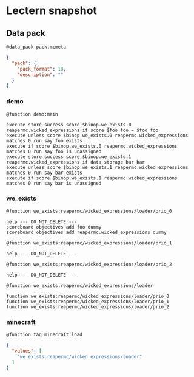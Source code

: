 # Lectern snapshot

## Data pack

`@data_pack pack.mcmeta`

```json
{
  "pack": {
    "pack_format": 18,
    "description": ""
  }
}
```

### demo

`@function demo:main`

```mcfunction
execute store success score $binop.we_exists.0 reapermc.wicked_expressions if score $foo foo = $foo foo
execute unless score $binop.we_exists.0 reapermc.wicked_expressions matches 0 run say foo exists
execute if score $binop.we_exists.0 reapermc.wicked_expressions matches 0 run say foo is unassigned
execute store success score $binop.we_exists.1 reapermc.wicked_expressions if data storage bar bar
execute unless score $binop.we_exists.1 reapermc.wicked_expressions matches 0 run say bar exists
execute if score $binop.we_exists.1 reapermc.wicked_expressions matches 0 run say bar is unassigned
```

### we_exists

`@function we_exists:reapermc/wicked_expressions/loader/prio_0`

```mcfunction
help --- DO_NOT_DELETE ---
scoreboard objectives add foo dummy
scoreboard objectives add reapermc.wicked_expressions dummy
```

`@function we_exists:reapermc/wicked_expressions/loader/prio_1`

```mcfunction
help --- DO_NOT_DELETE ---
```

`@function we_exists:reapermc/wicked_expressions/loader/prio_2`

```mcfunction
help --- DO_NOT_DELETE ---
```

`@function we_exists:reapermc/wicked_expressions/loader`

```mcfunction
function we_exists:reapermc/wicked_expressions/loader/prio_0
function we_exists:reapermc/wicked_expressions/loader/prio_1
function we_exists:reapermc/wicked_expressions/loader/prio_2
```

### minecraft

`@function_tag minecraft:load`

```json
{
  "values": [
    "we_exists:reapermc/wicked_expressions/loader"
  ]
}
```

